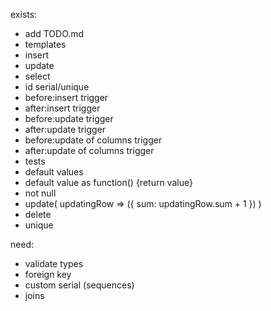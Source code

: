 exists:
+ add TODO.md
+ templates
+ insert
+ update
+ select
+ id serial/unique
+ before:insert trigger
+ after:insert trigger
+ before:update trigger
+ after:update trigger
+ before:update of columns trigger
+ after:update of columns trigger
+ tests
+ default values
+ default value as function() {return value}
+ not null
+ update(  updatingRow => ({ sum: updatingRow.sum + 1 })  )
+ delete
+ unique
  
  
need:  
- validate types
- foreign key
- custom serial (sequences)
- joins
